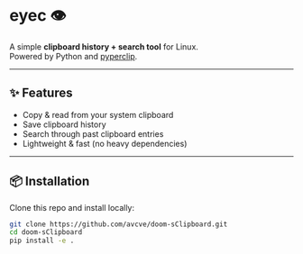 # eyec 👁️

A simple **clipboard history + search tool** for Linux.  
Powered by Python and [pyperclip](https://pypi.org/project/pyperclip/).

---

## ✨ Features
- Copy & read from your system clipboard
- Save clipboard history
- Search through past clipboard entries
- Lightweight & fast (no heavy dependencies)

---

## 📦 Installation

Clone this repo and install locally:

```bash
git clone https://github.com/avcve/doom-sClipboard.git
cd doom-sClipboard
pip install -e .


